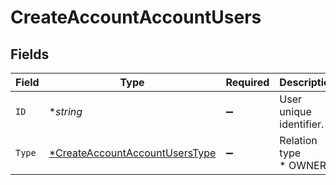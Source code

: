 # CreateAccountAccountUsers


## Fields

| Field                                                                                      | Type                                                                                       | Required                                                                                   | Description                                                                                |
| ------------------------------------------------------------------------------------------ | ------------------------------------------------------------------------------------------ | ------------------------------------------------------------------------------------------ | ------------------------------------------------------------------------------------------ |
| `ID`                                                                                       | **string*                                                                                  | :heavy_minus_sign:                                                                         | User unique identifier.                                                                    |
| `Type`                                                                                     | [*CreateAccountAccountUsersType](../../models/operations/createaccountaccountuserstype.md) | :heavy_minus_sign:                                                                         | Relation type<br/>* OWNER -                                                                |